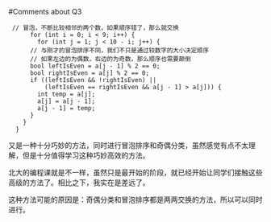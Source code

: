 #Comments about Q3
```
 // 冒泡，不断比较相邻的两个数，如果顺序错了，那么就交换
      for (int i = 0; i < 9; i++) {
        for (int j = 1; j < 10 - i; j++) {      
      // 与刚才的冒泡排序不同，我们不只是通过较数字的大小决定顺序
      // 如果左边的为偶数，右边的为奇数，那么顺序也需要颠倒
      bool leftIsEven = a[j - 1] % 2 == 0;
      bool rightIsEven = a[j] % 2 == 0;
      if ((leftIsEven && !rightIsEven) ||
          (leftIsEven == rightIsEven && a[j - 1] > a[j])) {        
        int temp = a[j];        
        a[j] = a[j - 1];
        a[j - 1] = temp;
      }
    }
  }  
 ```
又是一种十分巧妙的方法，同时进行冒泡排序和奇偶分类，虽然感觉有点不太理解，但是十分值得学习这种巧妙高效的方法。 

北大的编程课就是不一样，虽然只是最开始的阶段，就已经开始让同学们接触这些高级的方法了。相比之下，我实在是差远了。

这种方法可能的原因是：奇偶分类和冒泡排序都是两两交换的方法，所以可以同时进行。
